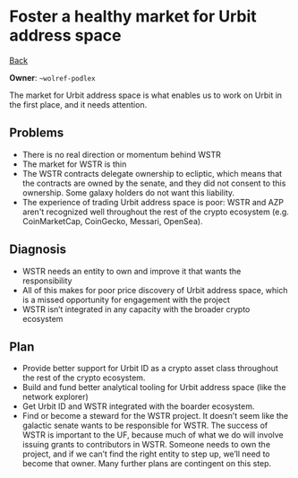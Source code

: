 # Foster a healthy market for Urbit address space

[Back](/../../#Q1)

**Owner**: `~wolref-podlex`

The market for Urbit address space is what enables us to work on Urbit in the
first place, and it needs attention.

## Problems

- There is no real direction or momentum behind WSTR
- The market for WSTR is thin
- The WSTR contracts delegate ownership to ecliptic, which means that the
  contracts are owned by the senate, and they did not consent to this ownership.
  Some galaxy holders do not want this liability.
- The experience of trading Urbit address space is poor: WSTR and AZP aren't
  recognized well throughout the rest of the crypto ecosystem (e.g. CoinMarketCap, CoinGecko,
  Messari, OpenSea).

## Diagnosis

- WSTR needs an entity to own and improve it that wants the responsibility
- All of this makes for poor price discovery of Urbit address space, which is a
  missed opportunity for engagement with the project
- WSTR isn’t integrated in any capacity with the broader crypto ecosystem

## Plan

- Provide better support for Urbit ID as a crypto asset class throughout the
  rest of the crypto ecosystem. 
- Build and fund better analytical tooling for Urbit address space (like the
  network explorer)
- Get Urbit ID and WSTR integrated with the boarder ecosystem.
- Find or become a steward for the WSTR project. It doesn’t seem like the
  galactic senate wants to be responsible for WSTR. The success of WSTR is
  important to the UF, because much of what we do will involve issuing grants to
  contributors in WSTR. Someone needs to own the project, and if we can’t find
  the right entity to step up, we’ll need to become that owner. Many further
  plans are contingent on this step.

